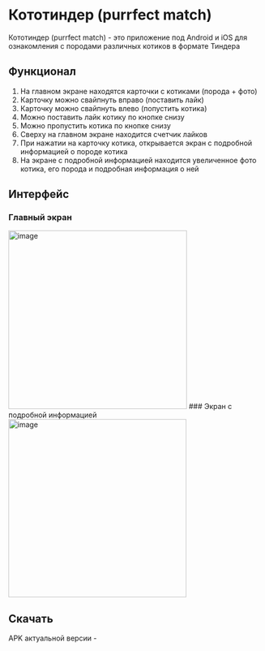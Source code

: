 # Кототиндер (purrfect match)

Кототиндер (purrfect match) - это приложение под Android и iOS для ознакомления с породами различных котиков в формате Тиндера

## Функционал

1. На главном экране находятся карточки с котиками (порода + фото)
2. Карточку можно свайпнуть вправо (поставить лайк)
3. Карточку можно свайпнуть влево (попустить котика)
4. Можно поставить лайк котику по кнопке снизу
5. Можно пропустить котика по кнопке снизу
6. Сверху на главном экране находится счетчик лайков
7. При нажатии на карточку котика, открывается экран с подробной информацией о породе котика
8. На экране с подробной информацией находится увеличенное фото котика, его порода и подробная информация о ней

## Интерфейс
### Главный экран
<img width="352" alt="image" src="https://github.com/user-attachments/assets/5b483ce6-f125-4202-988f-5bba6cd34714" />
### Экран с подробной информацией
<img width="351" alt="image" src="https://github.com/user-attachments/assets/d7f9aba3-0b5c-4cfa-b8fb-33792040bcfc" />

## Скачать

APK актуальной версии - 

